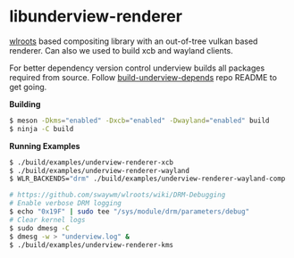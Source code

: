 # libunderview-renderer

[wlroots](https://gitlab.freedesktop.org/wlroots/wlroots) based compositing library with an out-of-tree vulkan based renderer. Can also we used to build
xcb and wayland clients.

For better dependency version control underview builds all packages required from source. Follow
[build-underview-depends](https://github.com/under-view/build-underview-depends) repo README to get
going.

**Building**
```sh
$ meson -Dkms="enabled" -Dxcb="enabled" -Dwayland="enabled" build
$ ninja -C build
```

**Running Examples**
```sh
$ ./build/examples/underview-renderer-xcb
$ ./build/examples/underview-renderer-wayland
$ WLR_BACKENDS="drm" ./build/examples/underview-renderer-wayland-comp

# https://github.com/swaywm/wlroots/wiki/DRM-Debugging
# Enable verbose DRM logging
$ echo "0x19F" | sudo tee "/sys/module/drm/parameters/debug"
# Clear kernel logs
$ sudo dmesg -C
$ dmesg -w > "underview.log" &
$ ./build/examples/underview-renderer-kms
```
